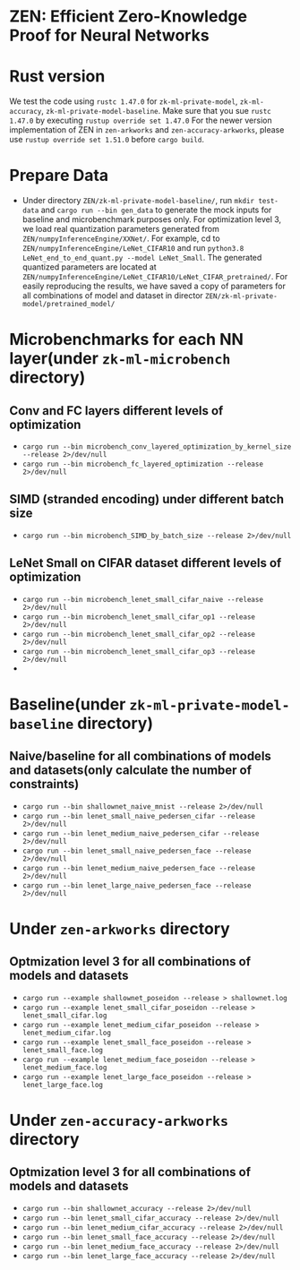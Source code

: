 # ZEN: Efficient Zero-Knowledge Proof for Neural Networks

# Rust version
We test the code using `rustc 1.47.0` for `zk-ml-private-model`, `zk-ml-accuracy`, `zk-ml-private-model-baseline`.
Make sure that you sue  `rustc 1.47.0` by executing `rustup override set 1.47.0`
For the newer version implementation of ZEN in `zen-arkworks` and `zen-accuracy-arkworks`, please use `rustup override set 1.51.0` before `cargo build`.

# Prepare Data
* Under directory `ZEN/zk-ml-private-model-baseline/`, run `mkdir test-data` and `cargo run --bin gen_data` to generate the mock inputs for baseline and microbenchmark purposes only. For optimization level 3, we load real quantization parameters generated from `ZEN/numpyInferenceEngine/XXNet/`. For example, cd to `ZEN/numpyInferenceEngine/LeNet_CIFAR10` and run `python3.8 LeNet_end_to_end_quant.py --model LeNet_Small`. The generated quantized parameters are located at `ZEN/numpyInferenceEngine/LeNet_CIFAR10/LeNet_CIFAR_pretrained/`. For easily reproducing the results, we have saved a copy of parameters for all combinations of model and dataset in director `ZEN/zk-ml-private-model/pretrained_model/`


# Microbenchmarks for each NN layer(under `zk-ml-microbench` directory)

## Conv and FC layers different levels of optimization
* `cargo run --bin microbench_conv_layered_optimization_by_kernel_size --release 2>/dev/null`
* `cargo run --bin microbench_fc_layered_optimization --release 2>/dev/null`

## SIMD (stranded encoding) under different batch size
* `cargo run --bin microbench_SIMD_by_batch_size --release 2>/dev/null`

## LeNet Small on CIFAR dataset different levels of optimization 
* `cargo run --bin microbench_lenet_small_cifar_naive --release 2>/dev/null` 
* `cargo run --bin microbench_lenet_small_cifar_op1 --release 2>/dev/null` 
* `cargo run --bin microbench_lenet_small_cifar_op2 --release 2>/dev/null` 
* `cargo run --bin microbench_lenet_small_cifar_op3 --release 2>/dev/null` 
* 
# Baseline(under `zk-ml-private-model-baseline` directory)
## Naive/baseline for all combinations of models and datasets(only calculate the number of constraints)
* `cargo run --bin shallownet_naive_mnist --release 2>/dev/null`
* `cargo run --bin lenet_small_naive_pedersen_cifar --release 2>/dev/null`
* `cargo run --bin lenet_medium_naive_pedersen_cifar --release 2>/dev/null`
* `cargo run --bin lenet_small_naive_pedersen_face --release 2>/dev/null`
* `cargo run --bin lenet_medium_naive_pedersen_face --release 2>/dev/null`
* `cargo run --bin lenet_large_naive_pedersen_face --release 2>/dev/null`
  




# Under `zen-arkworks` directory
## Optmization level 3 for all combinations of models and datasets


* `cargo run --example shallownet_poseidon --release > shallownet.log`
* `cargo run --example lenet_small_cifar_poseidon --release > lenet_small_cifar.log`
* `cargo run --example lenet_medium_cifar_poseidon --release > lenet_medium_cifar.log`
* `cargo run --example lenet_small_face_poseidon --release > lenet_small_face.log`
* `cargo run --example lenet_medium_face_poseidon --release > lenet_medium_face.log`
* `cargo run --example lenet_large_face_poseidon --release > lenet_large_face.log`
# Under `zen-accuracy-arkworks` directory
## Optmization level 3 for all combinations of models and datasets
* `cargo run --bin shallownet_accuracy --release 2>/dev/null`
* `cargo run --bin lenet_small_cifar_accuracy --release 2>/dev/null`
* `cargo run --bin lenet_medium_cifar_accuracy --release 2>/dev/null`
* `cargo run --bin lenet_small_face_accuracy --release 2>/dev/null`
* `cargo run --bin lenet_medium_face_accuracy --release 2>/dev/null`
* `cargo run --bin lenet_large_face_accuracy --release 2>/dev/null`





